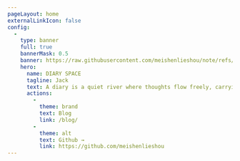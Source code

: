```yaml
---
pageLayout: home
externalLinkIcon: false
config:
  -
    type: banner
    full: true
    bannerMask: 0.5
    banner: https://raw.githubusercontent.com/meishenlieshou/note/refs/heads/main/images/bg.jpg
    hero:
      name: DIARY SPACE
      tagline: Jack
      text: A diary is a quiet river where thoughts flow freely, carrying whispers of yesterday into the hands of tomorrow.      
      actions:
        -
          theme: brand
          text: Blog
          link: /blog/
        -
          theme: alt
          text: Github →
          link: https://github.com/meishenlieshou
---
```

